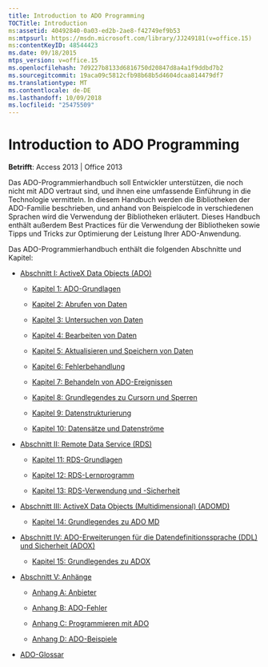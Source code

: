 ```yaml
---
title: Introduction to ADO Programming
TOCTitle: Introduction
ms:assetid: 40492840-0a03-ed2b-2ae8-f42749ef9b53
ms:mtpsurl: https://msdn.microsoft.com/library/JJ249181(v=office.15)
ms:contentKeyID: 48544423
ms.date: 09/18/2015
mtps_version: v=office.15
ms.openlocfilehash: 7d9227b8133d6816750d20847d8a4a1f9ddbd7b2
ms.sourcegitcommit: 19aca09c5812cfb98b68b5d4604dcaa814479df7
ms.translationtype: MT
ms.contentlocale: de-DE
ms.lasthandoff: 10/09/2018
ms.locfileid: "25475509"
---
```

# <a name="introduction-to-ado-programming"></a>Introduction to ADO Programming


**Betrifft**: Access 2013 | Office 2013

Das ADO-Programmierhandbuch soll Entwickler unterstützen, die noch nicht mit ADO vertraut sind, und ihnen eine umfassende Einführung in die Technologie vermitteln. In diesem Handbuch werden die Bibliotheken der ADO-Familie beschrieben, und anhand von Beispielcode in verschiedenen Sprachen wird die Verwendung der Bibliotheken erläutert. Dieses Handbuch enthält außerdem Best Practices für die Verwendung der Bibliotheken sowie Tipps und Tricks zur Optimierung der Leistung Ihrer ADO-Anwendung.

Das ADO-Programmierhandbuch enthält die folgenden Abschnitte und Kapitel:

  - [Abschnitt I: ActiveX Data Objects (ADO)](section-i-activex-data-objects.md)
    
      - [Kapitel 1: ADO-Grundlagen](chapter-1-ado-fundamentals.md)
    
      - [Kapitel 2: Abrufen von Daten](chapter-2-getting-data.md)
    
      - [Kapitel 3: Untersuchen von Daten](chapter-3-examining-data.md)
    
      - [Kapitel 4: Bearbeiten von Daten](chapter-4-editing-data.md)
    
      - [Kapitel 5: Aktualisieren und Speichern von Daten](chapter-5-updating-and-persisting-data.md)
    
      - [Kapitel 6: Fehlerbehandlung](chapter-6-error-handling.md)
    
      - [Kapitel 7: Behandeln von ADO-Ereignissen](chapter-7-handling-ado-events.md)
    
      - [Kapitel 8: Grundlegendes zu Cursorn und Sperren](chapter-8-understanding-cursors-and-locks.md)
    
      - [Kapitel 9: Datenstrukturierung](chapter-9-data-shaping.md)
    
      - [Kapitel 10: Datensätze und Datenströme](chapter-10-records-and-streams.md)

  - [Abschnitt II: Remote Data Service (RDS)](section-ii-remote-data-service.md)
    
      - [Kapitel 11: RDS-Grundlagen](chapter-11-rds-fundamentals.md)
    
      - [Kapitel 12: RDS-Lernprogramm](chapter-12-rds-tutorial.md)
    
      - [Kapitel 13: RDS-Verwendung und -Sicherheit](chapter-13-rds-usage-and-security.md)

  - [Abschnitt III: ActiveX Data Objects (Multidimensional) (ADOMD)](section-iii-ado-multidimensional-ado-md.md)
    
      - [Kapitel 14: Grundlegendes zu ADO MD](chapter-14-ado-md-fundamentals.md)

  - [Abschnitt IV: ADO-Erweiterungen für die Datendefinitionssprache (DDL) und Sicherheit (ADOX)](section-iv-ado-extensions-for-data-definition-language-and-security-adox.md)
    
      - [Kapitel 15: Grundlegendes zu ADOX](chapter-15-adox-fundamentals.md)

  - [Abschnitt V: Anhänge](section-v-appendixes.md)
    
      - [Anhang A: Anbieter](appendix-a-providers.md)
    
      - [Anhang B: ADO-Fehler](appendix-b-ado-errors.md)
    
      - [Anhang C: Programmieren mit ADO](appendix-c-programming-with-ado.md)
    
      - [Anhang D: ADO-Beispiele](appendix-d-ado-samples.md)

  - [ADO-Glossar](ado-glossary.md)

